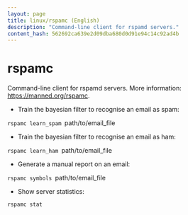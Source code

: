```yaml
---
layout: page
title: linux/rspamc (English)
description: "Command-line client for rspamd servers."
content_hash: 562692ca639e2d09dba680d0d91e94c14c92ad4b
---
```

# rspamc

Command-line client for rspamd servers.
More information: <https://manned.org/rspamc>.

- Train the bayesian filter to recognise an email as spam:

`rspamc learn_spam `<span class="tldr-var badge badge-pill bg-dark-lm bg-white-dm text-white-lm text-dark-dm font-weight-bold">path/to/email_file</span>

- Train the bayesian filter to recognise an email as ham:

`rspamc learn_ham `<span class="tldr-var badge badge-pill bg-dark-lm bg-white-dm text-white-lm text-dark-dm font-weight-bold">path/to/email_file</span>

- Generate a manual report on an email:

`rspamc symbols `<span class="tldr-var badge badge-pill bg-dark-lm bg-white-dm text-white-lm text-dark-dm font-weight-bold">path/to/email_file</span>

- Show server statistics:

`rspamc stat`
